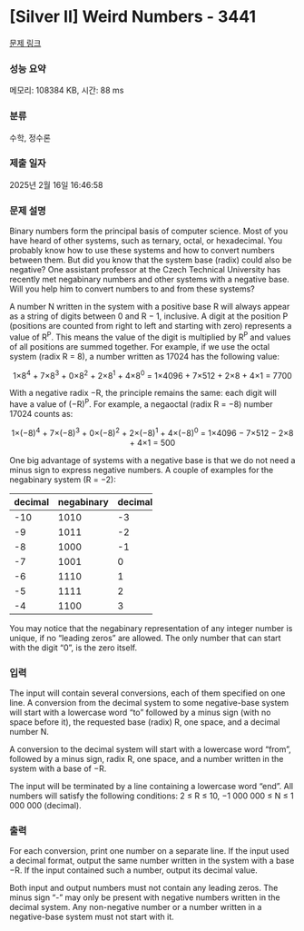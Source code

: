 # [Silver II] Weird Numbers - 3441 

[문제 링크](https://www.acmicpc.net/problem/3441) 

### 성능 요약

메모리: 108384 KB, 시간: 88 ms

### 분류

수학, 정수론

### 제출 일자

2025년 2월 16일 16:46:58

### 문제 설명

<p>Binary numbers form the principal basis of computer science. Most of you have heard of other systems, such as ternary, octal, or hexadecimal. You probably know how to use these systems and how to convert numbers between them. But did you know that the system base (radix) could also be negative? One assistant professor at the Czech Technical University has recently met negabinary numbers and other systems with a negative base. Will you help him to convert numbers to and from these systems?</p>

<p>A number N written in the system with a positive base R will always appear as a string of digits between 0 and R − 1, inclusive. A digit at the position P (positions are counted from right to left and starting with zero) represents a value of R<sup>P</sup>. This means the value of the digit is multiplied by R<sup>P</sup> and values of all positions are summed together. For example, if we use the octal system (radix R = 8), a number written as 17024 has the following value:</p>

<p style="text-align:center">1×8<sup>4</sup> + 7×8<sup>3</sup> + 0×8<sup>2</sup> + 2×8<sup>1</sup> + 4×8<sup>0</sup> = 1×4096 + 7×512 + 2×8 + 4×1 = 7700</p>

<p>With a negative radix −R, the principle remains the same: each digit will have a value of (−R)<sup>P</sup>. For example, a negaoctal (radix R = −8) number 17024 counts as:</p>

<p style="text-align:center">1×(−8)<sup>4</sup> + 7×(−8)<sup>3</sup> + 0×(−8)<sup>2</sup> + 2×(−8)<sup>1</sup> + 4×(−8)<sup>0</sup> = 1×4096 − 7×512 − 2×8 + 4×1 = 500</p>

<p>One big advantage of systems with a negative base is that we do not need a minus sign to express negative numbers. A couple of examples for the negabinary system (R = −2):</p>

<table class="table table-bordered" style="width:50%">
	<thead>
		<tr>
			<th>decimal</th>
			<th>negabinary</th>
			<th>decimal</th>
			<th>negabinary</th>
			<th>decimal</th>
			<th>negabinary</th>
		</tr>
	</thead>
	<tbody>
		<tr>
			<td>-10</td>
			<td>1010</td>
			<td>-3</td>
			<td>1101</td>
			<td>4</td>
			<td>100</td>
		</tr>
		<tr>
			<td>-9</td>
			<td>1011</td>
			<td>-2</td>
			<td>10</td>
			<td>5</td>
			<td>101</td>
		</tr>
		<tr>
			<td>-8</td>
			<td>1000</td>
			<td>-1</td>
			<td>11</td>
			<td>6</td>
			<td>11010</td>
		</tr>
		<tr>
			<td>-7</td>
			<td>1001</td>
			<td>0</td>
			<td>0</td>
			<td>7</td>
			<td>11011</td>
		</tr>
		<tr>
			<td>-6</td>
			<td>1110</td>
			<td>1</td>
			<td>1</td>
			<td>8</td>
			<td>11000</td>
		</tr>
		<tr>
			<td>-5</td>
			<td>1111</td>
			<td>2</td>
			<td>110</td>
			<td>9</td>
			<td>11001</td>
		</tr>
		<tr>
			<td>-4</td>
			<td>1100</td>
			<td>3</td>
			<td>111</td>
			<td>10</td>
			<td>11110</td>
		</tr>
	</tbody>
</table>

<p>You may notice that the negabinary representation of any integer number is unique, if no “leading zeros” are allowed. The only number that can start with the digit “0”, is the zero itself.</p>

### 입력 

 <p>The input will contain several conversions, each of them specified on one line. A conversion from the decimal system to some negative-base system will start with a lowercase word “to” followed by a minus sign (with no space before it), the requested base (radix) R, one space, and a decimal number N.</p>

<p>A conversion to the decimal system will start with a lowercase word “from”, followed by a minus sign, radix R, one space, and a number written in the system with a base of −R.</p>

<p>The input will be terminated by a line containing a lowercase word “end”. All numbers will satisfy the following conditions: 2 ≤ R ≤ 10, −1 000 000 ≤ N ≤ 1 000 000 (decimal).</p>

### 출력 

 <p>For each conversion, print one number on a separate line. If the input used a decimal format, output the same number written in the system with a base −R. If the input contained such a number, output its decimal value.</p>

<p>Both input and output numbers must not contain any leading zeros. The minus sign “-” may only be present with negative numbers written in the decimal system. Any non-negative number or a number written in a negative-base system must not start with it.</p>

